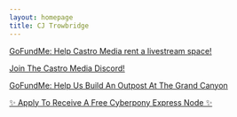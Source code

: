 ```yaml
---
layout: homepage
title: CJ Trowbridge
---
```


<div class="socials">
<a class="btn btn-twitch" href="https://www.twitch.tv/cjtrowbridge"><i class="fa-brands fa-twitch"></i></a>
<a class="btn btn-tiktok" href="https://www.tiktok.com/@cjtrowbridge"><i class="fa-brands fa-tiktok"></i></a>
<a class="btn btn-bluesky" href="https://bsky.app/profile/cjtrowbridge.com"><i class="fa-brands fa-bluesky"></i></a>
<a class="btn btn-mastodon" href="https://mastodon.social/@cjtrowbridge"><i class="fa-brands fa-mastodon"></i></a>
<a class="btn btn-youtube" href="https://www.youtube.com/@CJTrowbridge"><i class="fa-brands fa-youtube"></i></a>
<a class="btn btn-substack" href="https://cjtrowbridge.substack.com/"><i class="fa-solid fa-envelope"></i></a>
<a class="btn btn-website" href="https://blog.cjtrowbridge.com/"><i class="fa-solid fa-blog"></i></a>
</div>
  
<p><a href="https://www.gofundme.com/f/aucfwq-support-castro-media-amplify-underrepresented-voice" class="btn btn-gofundme"><i class="fa-solid fa-hand-holding-dollar"></i> GoFundMe: Help Castro Media rent a livestream space!</a></p>
<p><a href="https://discord.gg/PN44RjReUA" class="btn btn-gofundme"><i class="fa-brands fa-discord"></i> Join The Castro Media Discord!</a></p>
<p><a href="https://www.gofundme.com/f/build-a-foundation-for-the-survival-of-humanity" class="btn btn-gofundme"><i class="fa-solid fa-hand-holding-dollar"></i> GoFundMe: Help Us Build An Outpost At The Grand Canyon</a></p>
<p><a href="https://forms.gle/UZgQiUNzm8q1dmNfA" class="btn btn-success">✨ Apply To Receive A Free Cyberpony Express Node ✨</a></p>
